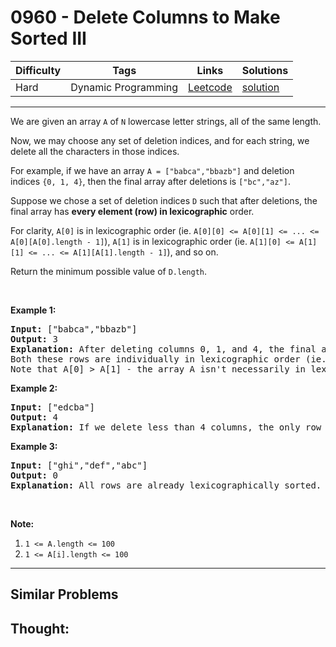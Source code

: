 # 0960 - Delete Columns to Make Sorted III

Difficulty  | Tags | Links | Solutions
----------- | ---- | ----- | -----
Hard | Dynamic Programming | [Leetcode](https://leetcode.com/problems/delete-columns-to-make-sorted-iii) | [solution](https://leetcode.com/problems/delete-columns-to-make-sorted-iii/solution/)


-----------

<p>We are given an array&nbsp;<code>A</code> of <code>N</code> lowercase letter strings, all of the same length.</p>

<p>Now, we may choose any set of deletion indices, and for each string, we delete all the characters in those indices.</p>

<p>For example, if we have an array <code>A = [&quot;babca&quot;,&quot;bbazb&quot;]</code> and deletion indices <code>{0, 1, 4}</code>, then the final array after deletions is <code>[&quot;bc&quot;,&quot;az&quot;]</code>.</p>

<p>Suppose we chose a set of deletion indices <code>D</code> such that after deletions, the final array has <strong>every element (row) in&nbsp;lexicographic</strong> order.</p>

<p>For clarity, <code>A[0]</code> is in lexicographic order (ie. <code>A[0][0] &lt;= A[0][1] &lt;= ... &lt;= A[0][A[0].length - 1]</code>), <code>A[1]</code> is in lexicographic order (ie. <code>A[1][0] &lt;= A[1][1] &lt;= ... &lt;= A[1][A[1].length - 1]</code>), and so on.</p>

<p>Return the minimum possible value of <code>D.length</code>.</p>

<p>&nbsp;</p>

<div>
<p><strong>Example 1:</strong></p>

<pre>
<strong>Input: </strong><span id="example-input-1-1">[&quot;babca&quot;,&quot;bbazb&quot;]</span>
<strong>Output: </strong><span id="example-output-1">3</span>
<strong>Explanation: </strong>After deleting columns 0, 1, and 4, the final array is A = [&quot;bc&quot;, &quot;az&quot;].
Both these rows are individually in lexicographic order (ie. A[0][0] &lt;= A[0][1] and A[1][0] &lt;= A[1][1]).
Note that A[0] &gt; A[1] - the array A isn&#39;t necessarily in lexicographic order.
</pre>

<div>
<p><strong>Example 2:</strong></p>

<pre>
<strong>Input: </strong><span id="example-input-2-1">[&quot;edcba&quot;]</span>
<strong>Output: </strong><span id="example-output-2">4</span>
<strong>Explanation: </strong>If we delete less than 4 columns, the only row won&#39;t be lexicographically sorted.
</pre>

<div>
<p><strong>Example 3:</strong></p>

<pre>
<strong>Input: </strong><span id="example-input-3-1">[&quot;ghi&quot;,&quot;def&quot;,&quot;abc&quot;]</span>
<strong>Output: </strong><span id="example-output-3">0</span>
<strong>Explanation: </strong>All rows are already lexicographically sorted.
</pre>

<p>&nbsp;</p>
</div>
</div>
</div>

<p><strong>Note:</strong></p>

<ol>
	<li><code>1 &lt;= A.length &lt;= 100</code></li>
	<li><code>1 &lt;= A[i].length &lt;= 100</code></li>
</ol>

-----------


## Similar Problems




## Thought:
